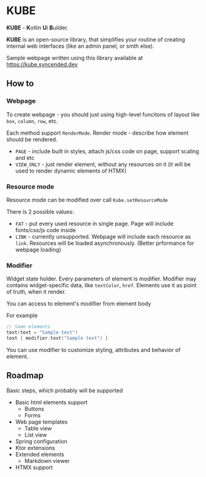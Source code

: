# KUBE
**KUBE** - **K**otlin **U**i **B**uilder.

**KUBE** is an open-source library, that simplifies your routine of creating internal web interfaces (like an admin panel, or smth else).

Sample webpage written using this library available at https://kube.syncended.dev

## How to
### Webpage
To create webpage - you should just using high-level funcitons of layout like
`box`, `column`, `row`, etc.

Each method support `RenderMode`. Render mode - describe how element should be rendered.
- `PAGE` - include built in styles, attach js/css code on page, support scaling and etc
- `VIEW_ONLY` - just render element, without any resources on it (it will be used to render dynamic elements of HTMX)  

### Resource mode
Resource mode can be modified over call `Kube.setResourceMode`

There is 2 possible values:
- `FAT` - put every used resource in single page. Page will include fonts/css/js code inside
- `LINK` - currently unsupported. Webpage will include each resource as `link`. Resources will
    be loaded asynchronously. (Better prformance for webpage loading)

### Modifier
Widget state holder. Every parameters of element is modifier.
Modifier may contains widget-specific data, like `textColor`, `href`. Elements 
use it as point of truth, when it render.

You can access to element's modifier from element body

For example
```kotlin
// Same elements
text(text = "Sample text")
text { modifier.text("Sample text") }
```

You can use modifier to customize styling, attributes and behavior of element.

## Roadmap
Basic steps, which probably will be supported

- Basic html elements support
  - Buttons
  - Forms
- Web page templates
  - Table view
  - List view 
- Spring configuration
- Ktor extensions
- Extended elements
  - Markdown viewer
- HTMX support
